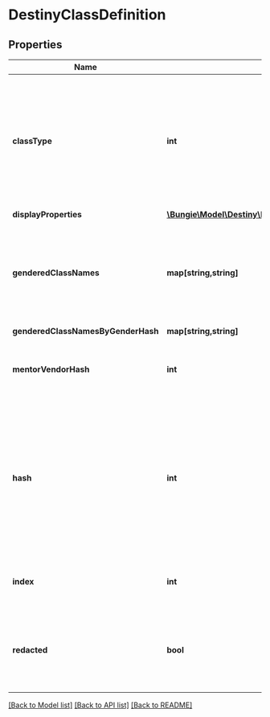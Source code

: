 # DestinyClassDefinition

## Properties
Name | Type | Description | Notes
------------ | ------------- | ------------- | -------------
**classType** | **int** | In Destiny 1, we added a convenience Enumeration for referring to classes. We&#39;ve kept it, though mostly for posterity. This is the enum value for this definition&#39;s class. | [optional] 
**displayProperties** | [**\Bungie\Model\Destiny\Definitions\Common\DestinyDisplayPropertiesDefinition**](DestinyDisplayPropertiesDefinition.md) |  | [optional] 
**genderedClassNames** | **map[string,string]** | A localized string referring to the singular form of the Class&#39;s name when referred to in gendered form. Keyed by the DestinyGender. | [optional] 
**genderedClassNamesByGenderHash** | **map[string,string]** |  | [optional] 
**mentorVendorHash** | **int** | Mentors don&#39;t really mean anything anymore. Don&#39;t expect this to be populated. | [optional] 
**hash** | **int** | The unique identifier for this entity. Guaranteed to be unique for the type of entity, but not globally.  When entities refer to each other in Destiny content, it is this hash that they are referring to. | [optional] 
**index** | **int** | The index of the entity as it was found in the investment tables. | [optional] 
**redacted** | **bool** | If this is true, then there is an entity with this identifier/type combination, but BNet is not yet allowed to show it. Sorry! | [optional] 

[[Back to Model list]](../README.md#documentation-for-models) [[Back to API list]](../README.md#documentation-for-api-endpoints) [[Back to README]](../README.md)


